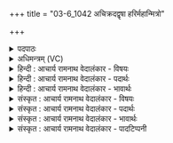 +++
title = "03-6_1042 अचिक्रदद्वृषा हरिर्महान्मित्रो"

+++
<details><summary>पदपाठः</summary>

अ꣡चि꣢꣯क्रदत्। वृ꣡षा꣢꣯। ह꣡रिः꣢꣯। म꣣हा꣢न्। मि꣣त्रः꣢। मि꣣। त्रः꣢। न। द꣣र्शतः꣢। सम्। सू꣡र्ये꣢꣯ण। दि꣣द्युते। १०४२।
</details>

<details><summary>अधिमन्त्रम् (VC)</summary>

- पवमानः सोमः
- मेधातिथिः काण्वः
- गायत्री
- षड्जः
</details>

<details><summary>हिन्दी : आचार्य रामनाथ वेदालंकार - विषयः</summary>

छठी ऋचा ४९७ क्रमाङ्क पर परमेश्वर के विषय में व्याख्यात की गयी थी। यहाँ बादल के वर्णन द्वारा परमात्मा की महिमा प्रकट की गयी है।
</details>

<details><summary>हिन्दी : आचार्य रामनाथ वेदालंकार - पदार्थः</summary>

पदार्थान्वय -  परमेश्वर की ही यह महिमा है कि (हरिः) वायु से इधर-उधर ले जाया जाता हुआ, (वृषा) वर्षा करनेवाला बादल (अचिक्रदत्) स्वयं को गरजाता है। (महान्) विशाल वह बादल (मित्रः न) मित्र के समान (दर्शतः) दर्शनीय होता है और वह बादल (सूर्येण) सूर्य द्वारा (सं दिद्युते) भलीभाँति दीप्त होता है, बिजली की छटाओं से भासित होता है ॥६॥ यहाँ उपमालङ्कार है ॥६॥
</details>

<details><summary>हिन्दी : आचार्य रामनाथ वेदालंकार - भावार्थः</summary>

भावार्थ -  बादल जब गरजता है,बिजली चमकाता है और बरसता है तब गरमी की धूप से तप्त लोग उसका मित्र के समान स्वागत करते हैं। बादल के जो उपकार हैं,वे वास्तव में परेश्वर के ही उपकार समझने चाहिएँ,क्योंकि वह उसी से सञ्चालित होता है ॥६॥
</details>

<details><summary>संस्कृत : आचार्य रामनाथ वेदालंकार - विषयः</summary>

षष्ठी ऋक् पूर्वार्चिके ४९७ क्रमाङ्के परमेश्वरविषये व्याख्याता। अत्र पर्जन्यवर्णनमुखेन परमात्ममहिमानं प्रकटयति।
</details>

<details><summary>संस्कृत : आचार्य रामनाथ वेदालंकार - पदार्थः</summary>

पदार्थान्वय -  परमेश्वरस्यैवायं महिमा यत् (हरिः) वायुना इतस्ततो ह्रियमाणः (वृषाः) वर्षकः पर्जन्यः (मित्रः न) सुहृदिव (दर्शतः) दर्शनीयो भवति। किञ्च स पर्जन्यः (सूर्येण) आदित्यद्वारा (सं दिद्युते) सम्यक् दीप्यते, विद्युच्छटाभिर्भासते ॥६॥ अत्रोपमालङ्कारः ॥६॥
</details>

<details><summary>संस्कृत : आचार्य रामनाथ वेदालंकार - भावार्थः</summary>

भावार्थ -  पर्जन्यो यदा गर्जति विद्युतं विद्योतयति वर्षति च तदा ग्रीष्मतापेन तप्ता जनास्तस्य मित्रवत् स्वागतं कुर्वन्ति। पर्जन्यस्य य उपकारास्सन्ति ते वस्तुतः परमेश्वरस्यैवोपकारा मन्तव्यास्तेनैव तस्य सञ्चालितत्वात् ॥६॥
</details>

<details><summary>संस्कृत : आचार्य रामनाथ वेदालंकार - पादटिप्पनी</summary>

टिप्पनी -   १. ऋ० ९।२।६,साम० ४९७।
</details>
